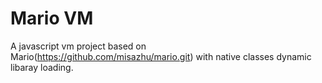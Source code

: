 # Mario VM
A javascript vm project based on Mario(https://github.com/misazhu/mario.git) with native classes dynamic libaray loading.
